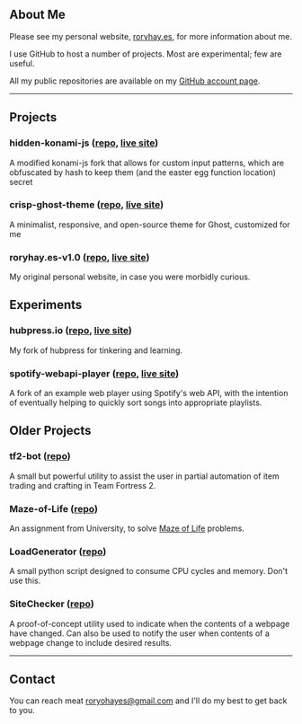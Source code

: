 ## About Me

Please see my personal website, [roryhay.es](https://roryhay.es/), for more information about me.

I use GitHub to host a number of projects.  Most are experimental; few are useful.

All my public repositories are available on my [GitHub account page](https://github.com/rorosaurus?tab=repositories).

***

## Projects

### hidden-konami-js ([repo](https://github.com/rorosaurus/hidden-konami-js), [live site](https://rorosaurus.github.io/hidden-konami-js/))
A modified konami-js fork that allows for custom input patterns, which are obfuscated by hash to keep them (and the easter egg function location) secret

### crisp-ghost-theme ([repo](https://github.com/rorosaurus/crisp-ghost-theme), [live site](https://roryhay.es/))
A minimalist, responsive, and open-source theme for Ghost, customized for me

### roryhay.es-v1.0 ([repo](https://github.com/rorosaurus/roryhay.es-v1.0), [live site](https://rorosaurus.github.io/roryhay.es-v1.0/))
My original personal website, in case you were morbidly curious.

## Experiments

### hubpress.io ([repo](https://github.com/rorosaurus/hubpress.io), [live site](https://rorosaurus.github.io/hubpress.io/))
My fork of hubpress for tinkering and learning.

### spotify-webapi-player ([repo](https://github.com/rorosaurus/spotify-webapi-player), [live site](https://rorosaurus.github.io/spotify-webapi-player/#/))
A fork of an example web player using Spotify's web API, with the intention of eventually helping to quickly sort songs into appropriate playlists.

## Older Projects

### tf2-bot ([repo](https://github.com/rorosaurus/tf2-bot))
A small but powerful utility to assist the user in partial automation of item trading and crafting in Team Fortress 2.

### Maze-of-Life ([repo](https://github.com/rorosaurus/Maze-of-Life))
An assignment from University, to solve [Maze of Life](http://clickmazes.com/life/ixlife.htm) problems.

### LoadGenerator ([repo](https://github.com/rorosaurus/LoadGenerator))
A small python script designed to consume CPU cycles and memory.  Don't use this.

### SiteChecker ([repo](https://github.com/rorosaurus/SiteChecker))
A proof-of-concept utility used to indicate when the contents of a webpage have changed.  Can also be used to notify the user when contents of a webpage change to include desired results.

***

## Contact
You can reach meat roryohayes@gmail.com and I'll do my best to get back to you.
